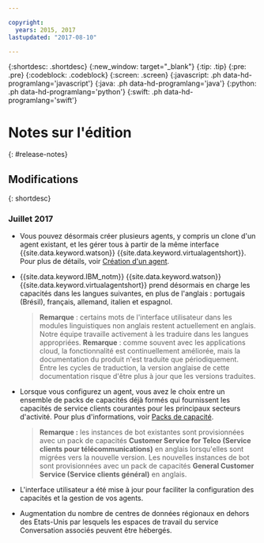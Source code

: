 ```yaml
---

copyright:
  years: 2015, 2017
lastupdated: "2017-08-10"

---
```


{:shortdesc: .shortdesc}
{:new_window: target="_blank"}
{:tip: .tip}
{:pre: .pre}
{:codeblock: .codeblock}
{:screen: .screen}
{:javascript: .ph data-hd-programlang='javascript'}
{:java: .ph data-hd-programlang='java'}
{:python: .ph data-hd-programlang='python'}
{:swift: .ph data-hd-programlang='swift'}

# Notes sur l'édition 
{: #release-notes}

## Modifications
{: shortdesc}

### Juillet 2017

- Vous pouvez désormais créer plusieurs agents, y compris un clone d'un agent existant, et les gérer tous à partir de la même interface {{site.data.keyword.watson}} {{site.data.keyword.virtualagentshort}}. Pour plus de détails, voir [Création d'un agent](agent-create.html).

- {{site.data.keyword.IBM_notm}} {{site.data.keyword.watson}} {{site.data.keyword.virtualagentshort}} prend désormais en charge les capacités dans les langues suivantes, en plus de l'anglais : portugais (Brésil), français, allemand, italien et espagnol.
    >**Remarque** : certains mots de l'interface utilisateur dans les modules linguistiques non anglais restent actuellement en anglais. Notre équipe travaille activement à les traduire dans les langues appropriées.
    >**Remarque** : comme souvent avec les applications cloud, la fonctionnalité est continuellement améliorée, mais la documentation du produit n'est traduite que périodiquement. Entre les cycles de traduction, la version anglaise de cette documentation risque d'être plus à jour que les versions traduites.

- Lorsque vous configurez un agent, vous avez le choix entre un ensemble de packs de capacités déjà formés qui fournissent les capacités de service clients courantes pour les principaux secteurs d'activité. Pour plus d'informations, voir [Packs de capacité](how-it-works.html#capability-packs).
    >**Remarque :** les instances de bot existantes sont provisionnées avec un pack de capacités **Customer Service for Telco (Service clients pour télécommunications)** en anglais lorsqu'elles sont migrées vers la nouvelle version. Les nouvelles instances de bot sont provisionnées avec un pack de capacités **General Customer Service (Service clients général)** en anglais.

- L'interface utilisateur a été mise à jour pour faciliter la configuration des capacités et la gestion de vos agents.

- Augmentation du nombre de centres de données régionaux en dehors des Etats-Unis par lesquels les espaces de travail du service Conversation associés peuvent être hébergés. 
